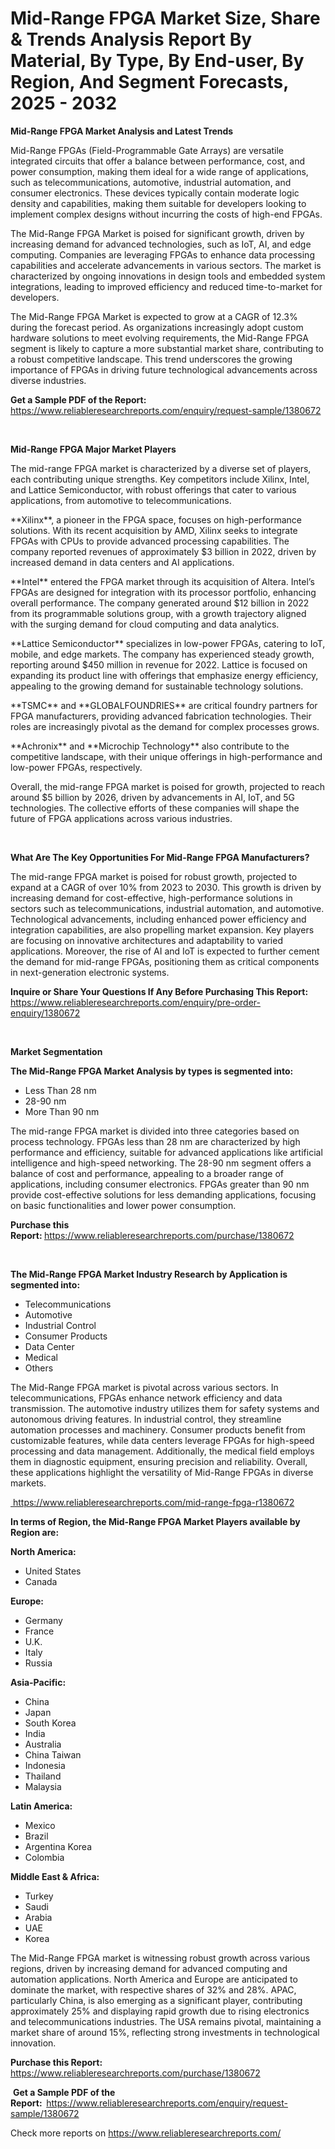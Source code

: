 <p><h1>Mid-Range FPGA Market Size, Share & Trends Analysis Report By Material, By Type, By End-user, By Region, And Segment Forecasts, 2025 - 2032</h1></p><p><strong>Mid-Range FPGA Market Analysis and Latest Trends</strong></p>
<p><p>Mid-Range FPGAs (Field-Programmable Gate Arrays) are versatile integrated circuits that offer a balance between performance, cost, and power consumption, making them ideal for a wide range of applications, such as telecommunications, automotive, industrial automation, and consumer electronics. These devices typically contain moderate logic density and capabilities, making them suitable for developers looking to implement complex designs without incurring the costs of high-end FPGAs.</p><p>The Mid-Range FPGA Market is poised for significant growth, driven by increasing demand for advanced technologies, such as IoT, AI, and edge computing. Companies are leveraging FPGAs to enhance data processing capabilities and accelerate advancements in various sectors. The market is characterized by ongoing innovations in design tools and embedded system integrations, leading to improved efficiency and reduced time-to-market for developers. </p><p>The Mid-Range FPGA Market is expected to grow at a CAGR of 12.3% during the forecast period. As organizations increasingly adopt custom hardware solutions to meet evolving requirements, the Mid-Range FPGA segment is likely to capture a more substantial market share, contributing to a robust competitive landscape. This trend underscores the growing importance of FPGAs in driving future technological advancements across diverse industries.</p></p>
<p><strong>Get a Sample PDF of the Report:&nbsp;</strong> <a href="https://www.reliableresearchreports.com/enquiry/request-sample/1380672?utm_campaign=2802&utm_medium=2&utm_source=Github&utm_content=ia&utm_term=06042025&utm_id=mid-range-fpga">https://www.reliableresearchreports.com/enquiry/request-sample/1380672</a></p>
<p>&nbsp;</p>
<p><strong>Mid-Range FPGA Major Market Players</strong></p>
<p><p>The mid-range FPGA market is characterized by a diverse set of players, each contributing unique strengths. Key competitors include Xilinx, Intel, and Lattice Semiconductor, with robust offerings that cater to various applications, from automotive to telecommunications.</p><p>**Xilinx**, a pioneer in the FPGA space, focuses on high-performance solutions. With its recent acquisition by AMD, Xilinx seeks to integrate FPGAs with CPUs to provide advanced processing capabilities. The company reported revenues of approximately $3 billion in 2022, driven by increased demand in data centers and AI applications.</p><p>**Intel** entered the FPGA market through its acquisition of Altera. Intel’s FPGAs are designed for integration with its processor portfolio, enhancing overall performance. The company generated around $12 billion in 2022 from its programmable solutions group, with a growth trajectory aligned with the surging demand for cloud computing and data analytics.</p><p>**Lattice Semiconductor** specializes in low-power FPGAs, catering to IoT, mobile, and edge markets. The company has experienced steady growth, reporting around $450 million in revenue for 2022. Lattice is focused on expanding its product line with offerings that emphasize energy efficiency, appealing to the growing demand for sustainable technology solutions.</p><p>**TSMC** and **GLOBALFOUNDRIES** are critical foundry partners for FPGA manufacturers, providing advanced fabrication technologies. Their roles are increasingly pivotal as the demand for complex processes grows.</p><p>**Achronix** and **Microchip Technology** also contribute to the competitive landscape, with their unique offerings in high-performance and low-power FPGAs, respectively. </p><p>Overall, the mid-range FPGA market is poised for growth, projected to reach around $5 billion by 2026, driven by advancements in AI, IoT, and 5G technologies. The collective efforts of these companies will shape the future of FPGA applications across various industries.</p></p>
<p>&nbsp;</p>
<p><strong>What Are The Key Opportunities For Mid-Range FPGA Manufacturers?</strong></p>
<p><p>The mid-range FPGA market is poised for robust growth, projected to expand at a CAGR of over 10% from 2023 to 2030. This growth is driven by increasing demand for cost-effective, high-performance solutions in sectors such as telecommunications, industrial automation, and automotive. Technological advancements, including enhanced power efficiency and integration capabilities, are also propelling market expansion. Key players are focusing on innovative architectures and adaptability to varied applications. Moreover, the rise of AI and IoT is expected to further cement the demand for mid-range FPGAs, positioning them as critical components in next-generation electronic systems.</p></p>
<p><strong>Inquire or Share Your Questions If Any Before Purchasing This Report:</strong> <a href="https://www.reliableresearchreports.com/enquiry/pre-order-enquiry/1380672?utm_campaign=2802&utm_medium=2&utm_source=Github&utm_content=ia&utm_term=06042025&utm_id=mid-range-fpga">https://www.reliableresearchreports.com/enquiry/pre-order-enquiry/1380672</a></p>
<p>&nbsp;</p>
<p><strong>Market Segmentation</strong></p>
<p><strong>The Mid-Range FPGA Market Analysis by types is segmented into:</strong></p>
<p><ul><li>Less Than 28 nm</li><li>28-90 nm</li><li>More Than 90 nm</li></ul></p>
<p><p>The mid-range FPGA market is divided into three categories based on process technology. FPGAs less than 28 nm are characterized by high performance and efficiency, suitable for advanced applications like artificial intelligence and high-speed networking. The 28-90 nm segment offers a balance of cost and performance, appealing to a broader range of applications, including consumer electronics. FPGAs greater than 90 nm provide cost-effective solutions for less demanding applications, focusing on basic functionalities and lower power consumption.</p></p>
<p><strong>Purchase this Report:&nbsp;</strong><a href="https://www.reliableresearchreports.com/purchase/1380672?utm_campaign=2802&utm_medium=2&utm_source=Github&utm_content=ia&utm_term=06042025&utm_id=mid-range-fpga">https://www.reliableresearchreports.com/purchase/1380672</a></p>
<p>&nbsp;</p>
<p><strong>The Mid-Range FPGA Market Industry Research by Application is segmented into:</strong></p>
<p><ul><li>Telecommunications</li><li>Automotive</li><li>Industrial Control</li><li>Consumer Products</li><li>Data Center</li><li>Medical</li><li>Others</li></ul></p>
<p><p>The Mid-Range FPGA market is pivotal across various sectors. In telecommunications, FPGAs enhance network efficiency and data transmission. The automotive industry utilizes them for safety systems and autonomous driving features. In industrial control, they streamline automation processes and machinery. Consumer products benefit from customizable features, while data centers leverage FPGAs for high-speed processing and data management. Additionally, the medical field employs them in diagnostic equipment, ensuring precision and reliability. Overall, these applications highlight the versatility of Mid-Range FPGAs in diverse markets.</p></p>
<p><a href="https://www.reliableresearchreports.com/mid-range-fpga-r1380672?utm_campaign=2802&utm_medium=2&utm_source=Github&utm_content=ia&utm_term=06042025&utm_id=mid-range-fpga">&nbsp;https://www.reliableresearchreports.com/mid-range-fpga-r1380672</a></p>
<p><strong>In terms of Region, the Mid-Range FPGA Market Players available by Region are:</strong></p>
<p>
    <p> <strong> North America: </strong>
        <ul>
            <li>United States</li>
            <li>Canada</li>
        </ul>
        </p> 
    <p> <strong> Europe: </strong>
        <ul>
            <li>Germany</li>
            <li>France</li>
            <li>U.K.</li>
            <li>Italy</li>
            <li>Russia</li>
        </ul>
        </p> 
    <p> <strong> Asia-Pacific: </strong>
        <ul>
            <li>China</li>
            <li>Japan</li>
            <li>South Korea</li>
            <li>India</li>
            <li>Australia</li>
            <li>China Taiwan</li>
            <li>Indonesia</li>
            <li>Thailand</li>
            <li>Malaysia</li>
        </ul>
        </p> 
    <p> <strong> Latin America: </strong>
        <ul>
            <li>Mexico</li>
            <li>Brazil</li>
            <li>Argentina Korea</li>
            <li>Colombia</li>
        </ul>
        </p> 
    <p> <strong> Middle East & Africa: </strong>
        <ul>
            <li>Turkey</li>
            <li>Saudi</li>
            <li>Arabia</li>
            <li>UAE</li>
            <li>Korea</li>
        </ul>
    </p>
    </p>
<p><p>The Mid-Range FPGA market is witnessing robust growth across various regions, driven by increasing demand for advanced computing and automation applications. North America and Europe are anticipated to dominate the market, with respective shares of 32% and 28%. APAC, particularly China, is also emerging as a significant player, contributing approximately 25% and displaying rapid growth due to rising electronics and telecommunications industries. The USA remains pivotal, maintaining a market share of around 15%, reflecting strong investments in technological innovation.</p></p>
<p><strong>Purchase this Report: </strong><a href="https://www.reliableresearchreports.com/purchase/1380672?utm_campaign=2802&utm_medium=2&utm_source=Github&utm_content=ia&utm_term=06042025&utm_id=mid-range-fpga">https://www.reliableresearchreports.com/purchase/1380672</a></p>
<p>&nbsp;<strong>Get a Sample PDF of the Report:&nbsp;&nbsp;</strong><a href="https://www.reliableresearchreports.com/enquiry/request-sample/1380672?utm_campaign=2802&utm_medium=2&utm_source=Github&utm_content=ia&utm_term=06042025&utm_id=mid-range-fpga">https://www.reliableresearchreports.com/enquiry/request-sample/1380672</a></p>
<p><strong></strong></p>
<p>Check more reports on <a href="https://www.reliableresearchreports.com/?utm_campaign=2802&utm_medium=2&utm_source=Github&utm_content=ia&utm_term=06042025&utm_id=mid-range-fpga">https://www.reliableresearchreports.com/</a></p>
